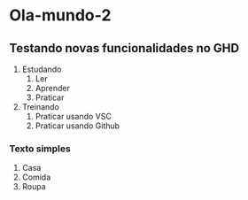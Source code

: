 # Ola-mundo-2

## Testando novas funcionalidades no GHD

1. Estudando
   1. Ler
   2. Aprender
   3. Praticar
2. Treinando
   1. Praticar usando VSC
   2. Praticar usando Github

### Texto simples

1. Casa
5. Comida
99. Roupa
